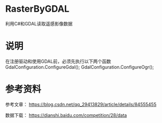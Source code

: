 # RasterByGDAL
利用C#和GDAL读取遥感影像数据

# 说明
在注册驱动和使用GDAL前，必须先执行以下两个函数
GdalConfiguration.ConfigureGdal();
GdalConfiguration.ConfigureOgr();

# 参考资料
参考文章：
https://blog.csdn.net/qq_29413829/article/details/84555455

数据下载：
https://dianshi.baidu.com/competition/28/data
